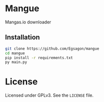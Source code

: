 # Mangue

Mangas.io downloader

## Installation
```sh
git clone https://github.com/Egsagon/mangue
cd mangue
pip install -r requirements.txt
py main.py
```

# License

Licensed under GPLv3. See the `LICENSE` file.
